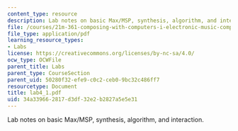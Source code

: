 ```yaml
---
content_type: resource
description: Lab notes on basic Max/MSP, synthesis, algorithm, and interaction.
file: /courses/21m-361-composing-with-computers-i-electronic-music-composition-spring-2008/34a339662817d3df32e2b2827a5e5e31_lab4_1.pdf
file_type: application/pdf
learning_resource_types:
- Labs
license: https://creativecommons.org/licenses/by-nc-sa/4.0/
ocw_type: OCWFile
parent_title: Labs
parent_type: CourseSection
parent_uid: 50280f32-efe9-c0c2-ceb0-9bc32c486ff7
resourcetype: Document
title: lab4_1.pdf
uid: 34a33966-2817-d3df-32e2-b2827a5e5e31
---
```

Lab notes on basic Max/MSP, synthesis, algorithm, and interaction.